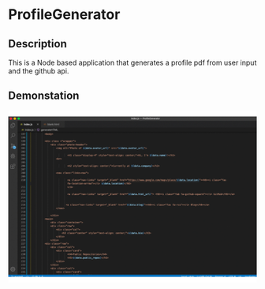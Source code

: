 # ProfileGenerator

## Description
This is a Node based application that generates a profile pdf from user input and the github api.

## Demonstation
![](profilegenerator.gif)
